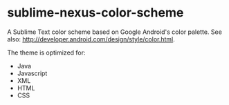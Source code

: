 sublime-nexus-color-scheme
==========================

A Sublime Text color scheme based on Google Android's color palette.
See also: http://developer.android.com/design/style/color.html.

The theme is optimized for:

- Java
- Javascript
- XML
- HTML
- CSS
